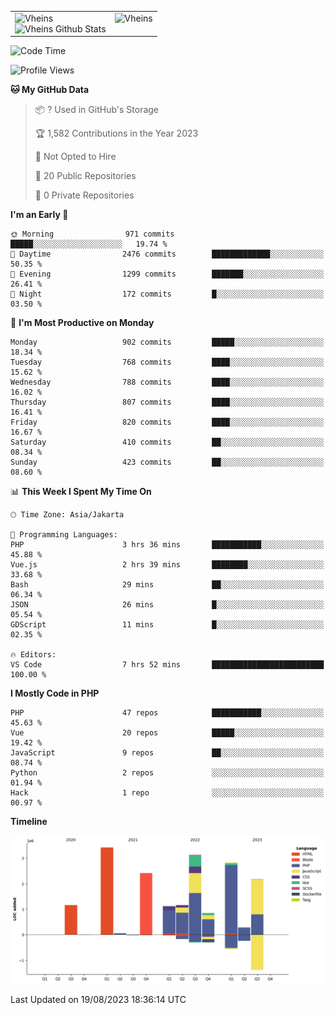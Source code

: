 <table>
  <tr>
    <td valign="top">
      <img src="https://github-readme-streak-stats.herokuapp.com/?user=Vheins&" alt="Vheins" /><br/>
      <img src="https://github-readme-stats.vercel.app/api?username=vheins&count_private=true&show_icons=true" alt="Vheins Github Stats">
    </td>
    <td valign="top">
      <img src="https://github-readme-stats.vercel.app/api/top-langs/?username=Vheins&count_private=true" alt="Vheins" /><br/>
    </td>
  </tr>
</table>

<!--START_SECTION:waka-->
![Code Time](http://img.shields.io/badge/Code%20Time-509%20hrs%2020%20mins-blue)

![Profile Views](http://img.shields.io/badge/Profile%20Views-0-blue)

**🐱 My GitHub Data** 

> 📦 ? Used in GitHub's Storage 
 > 
> 🏆 1,582 Contributions in the Year 2023
 > 
> 🚫 Not Opted to Hire
 > 
> 📜 20 Public Repositories 
 > 
> 🔑 0 Private Repositories 
 > 
**I'm an Early 🐤** 

```text
🌞 Morning                971 commits         █████░░░░░░░░░░░░░░░░░░░░   19.74 % 
🌆 Daytime                2476 commits        █████████████░░░░░░░░░░░░   50.35 % 
🌃 Evening                1299 commits        ███████░░░░░░░░░░░░░░░░░░   26.41 % 
🌙 Night                  172 commits         █░░░░░░░░░░░░░░░░░░░░░░░░   03.50 % 
```
📅 **I'm Most Productive on Monday** 

```text
Monday                   902 commits         █████░░░░░░░░░░░░░░░░░░░░   18.34 % 
Tuesday                  768 commits         ████░░░░░░░░░░░░░░░░░░░░░   15.62 % 
Wednesday                788 commits         ████░░░░░░░░░░░░░░░░░░░░░   16.02 % 
Thursday                 807 commits         ████░░░░░░░░░░░░░░░░░░░░░   16.41 % 
Friday                   820 commits         ████░░░░░░░░░░░░░░░░░░░░░   16.67 % 
Saturday                 410 commits         ██░░░░░░░░░░░░░░░░░░░░░░░   08.34 % 
Sunday                   423 commits         ██░░░░░░░░░░░░░░░░░░░░░░░   08.60 % 
```


📊 **This Week I Spent My Time On** 

```text
🕑︎ Time Zone: Asia/Jakarta

💬 Programming Languages: 
PHP                      3 hrs 36 mins       ███████████░░░░░░░░░░░░░░   45.88 % 
Vue.js                   2 hrs 39 mins       ████████░░░░░░░░░░░░░░░░░   33.68 % 
Bash                     29 mins             ██░░░░░░░░░░░░░░░░░░░░░░░   06.34 % 
JSON                     26 mins             █░░░░░░░░░░░░░░░░░░░░░░░░   05.54 % 
GDScript                 11 mins             █░░░░░░░░░░░░░░░░░░░░░░░░   02.35 % 

🔥 Editors: 
VS Code                  7 hrs 52 mins       █████████████████████████   100.00 % 
```

**I Mostly Code in PHP** 

```text
PHP                      47 repos            ███████████░░░░░░░░░░░░░░   45.63 % 
Vue                      20 repos            █████░░░░░░░░░░░░░░░░░░░░   19.42 % 
JavaScript               9 repos             ██░░░░░░░░░░░░░░░░░░░░░░░   08.74 % 
Python                   2 repos             ░░░░░░░░░░░░░░░░░░░░░░░░░   01.94 % 
Hack                     1 repo              ░░░░░░░░░░░░░░░░░░░░░░░░░   00.97 % 
```



**Timeline**

![Lines of Code chart](https://raw.githubusercontent.com/vheins/vheins/main/assets/bar_graph.png)


 Last Updated on 19/08/2023 18:36:14 UTC
<!--END_SECTION:waka-->
